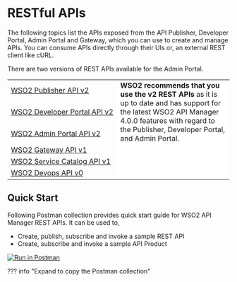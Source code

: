 # RESTful APIs

The following topics list the APIs exposed from the API Publisher, Developer Portal, Admin Portal and Gateway, which you can use to create and manage APIs. You can consume APIs directly through their UIs or, an external REST client like cURL.

There are two versions of REST APIs available for the Admin Portal.
<br>
<table>
  <tr>
    <td nowrap="true"><a href="{{base_path}}/reference/product-apis/publisher-apis/publisher-v2/publisher-v2/">WSO2 Publisher API v2</a></td>
    <td rowspan="3" style="vertical-align: middle;background-color: white"><b>WSO2 recommends that you use the v2 REST APIs</b> as it is up to date and has support for the latest WSO2 API Manager 4.0.0 features with regard to the Publisher, Developer Portal, and Admin Portal.
    </td>
  </tr>
  <tr>
    <td nowrap="true"><a href="{{base_path}}/reference/product-apis/devportal-apis/devportal-v2/devportal-v2/">WSO2 Developer Portal API v2</a></td>
  </tr>
   <tr>
    <td nowrap="true"><a href="{{base_path}}/reference/product-apis/admin-apis/admin-v2/admin-v2/">WSO2 Admin Portal API v2</a></td>
  </tr>
  <tr>
    <td nowrap="true"><a href="{{base_path}}/reference/product-apis/gateway-apis/gateway-v1/gateway-v1/">WSO2 Gateway API v1</a></td>
    <td rowspan="3" style="vertical-align: middle;background-color: white"></td>
  </tr>
  <tr>
    <td nowrap="true"><a href="{{base_path}}/reference/product-apis/service-catalog-apis/service-catalog-v1/service-catalog-v1/">WSO2 Service Catalog API v1</a></td>
  </tr>
  <tr>
    <td nowrap="true"><a href="{{base_path}}/reference/product-apis/devops-apis/devops-v0/devops-v0/">WSO2 Devops API v0</a></td>
  </tr>
</table>

## Quick Start

Following Postman collection provides quick start guide for WSO2 API Manager REST APIs. It can be used to,
 
 * Create, publish, subscribe and invoke a sample REST API
 * Create, subscribe and invoke a sample API Product 

[![Run in Postman](https://run.pstmn.io/button.svg)](https://app.getpostman.com/run-collection/4237ff03add745fab13a)

??? info "Expand to copy the Postman collection"
    <script src="https://gist.github.com/chamilaadhi/7d37fd33bc6b152af02ab40c02056ba0.js"></script>




